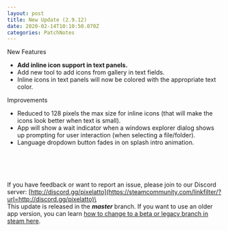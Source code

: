 ```yaml
---
layout: post
title: New Update (2.9.12)
date: 2020-02-14T10:10:50.070Z
categories: PatchNotes
---
```

<!--StartFragment-->

New Features

* **Add inline icon support in text panels.**
* Add new tool to add icons from gallery in text fields.
* Inline icons in text panels will now be colored with the appropriate text color.



Improvements

* Reduced to 128 pixels the max size for inline icons (that will make the icons look better when text is small).
* App will show a wait indicator when a windows explorer dialog shows up prompting for user interaction (when selecting a file/folder).
* Language dropdown button fades in on splash intro animation.

\
\
\
\
If you have feedback or want to report an issue, please join to our Discord server: [http://discord.gg/pixelatto](https://steamcommunity.com/linkfilter/?url=http://discord.gg/pixelatto)\
\
This update is released in the ***master*** branch. If you want to use an older app version, you can learn [how to change to a beta or legacy branch in steam here](https://steamcommunity.com/linkfilter/?url=https://steamcommunity.com/sharedfiles/filedetails/?id=1129108624).

<!--EndFragment-->